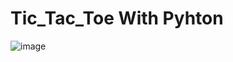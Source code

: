 # Tic_Tac_Toe With Pyhton


![image](https://github.com/nuryagli/Tic_Tac_Toe/assets/102666235/1742a533-abfa-49fa-b20f-b3d8c23969a5)
